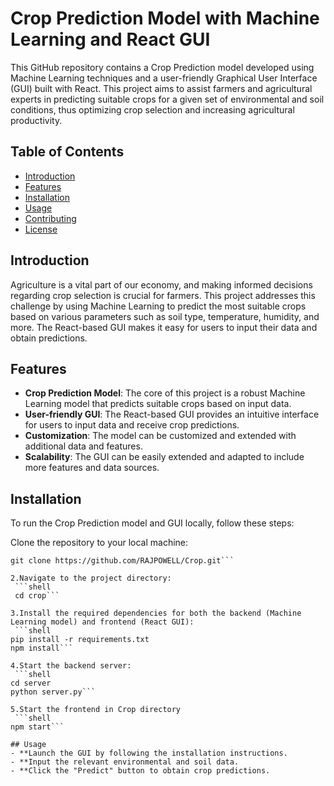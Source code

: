 # Crop Prediction Model with Machine Learning and React GUI

This GitHub repository contains a Crop Prediction model developed using Machine Learning techniques and a user-friendly Graphical User Interface (GUI) built with React. This project aims to assist farmers and agricultural experts in predicting suitable crops for a given set of environmental and soil conditions, thus optimizing crop selection and increasing agricultural productivity.

## Table of Contents
- [Introduction](#introduction)
- [Features](#features)
- [Installation](#installation)
- [Usage](#usage)
- [Contributing](#contributing)
- [License](#license)

## Introduction

Agriculture is a vital part of our economy, and making informed decisions regarding crop selection is crucial for farmers. This project addresses this challenge by using Machine Learning to predict the most suitable crops based on various parameters such as soil type, temperature, humidity, and more. The React-based GUI makes it easy for users to input their data and obtain predictions.

## Features

- **Crop Prediction Model**: The core of this project is a robust Machine Learning model that predicts suitable crops based on input data.
- **User-friendly GUI**: The React-based GUI provides an intuitive interface for users to input data and receive crop predictions.
- **Customization**: The model can be customized and extended with additional data and features.
- **Scalability**: The GUI can be easily extended and adapted to include more features and data sources.

## Installation

To run the Crop Prediction model and GUI locally, follow these steps:

   Clone the repository to your local machine:

   ```shell
   git clone https://github.com/RAJPOWELL/Crop.git```
   
   2.Navigate to the project directory:
    ```shell
   	cd crop```
   
   3.Install the required dependencies for both the backend (Machine Learning model) and frontend (React GUI):
    ```shell
   pip install -r requirements.txt
   npm install```
   
   4.Start the backend server:
    ```shell
   cd server
   python server.py```
   
   5.Start the frontend in Crop directory
    ```shell
   npm start```
   
## Usage
- **Launch the GUI by following the installation instructions.
- **Input the relevant environmental and soil data.
- **Click the "Predict" button to obtain crop predictions.
	
   

    

   

